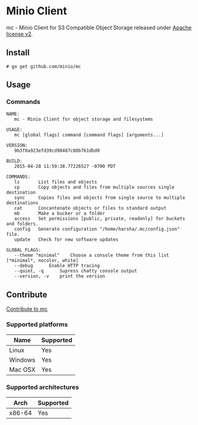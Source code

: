 # Minio Client

mc - Minio Client for S3 Compatible Object Storage released under [Apache license v2](./LICENSE).

## Install

```
# go get github.com/minio/mc
```

## Usage

### Commands
```
NAME:
   mc - Minio Client for object storage and filesystems

USAGE:
   mc [global flags] command [command flags] [arguments...]

VERSION:
   9b3f0a923efd39cd98487c08b761dbd0

BUILD:
   2015-04-28 11:59:38.77226527 -0700 PDT

COMMANDS:
   ls		List files and objects
   cp		Copy objects and files from multiple sources single destination
   sync		Copies files and objects from single source to multiple destinations
   cat		Concantenate objects or files to standard output
   mb		Make a bucker or a folder
   access	Set permissions [public, private, readonly] for buckets and folders.
   config	Generate configuration "/home/harsha/.mc/config.json" file.
   update	Check for new software updates

GLOBAL FLAGS:
   --theme "minimal"	Choose a console theme from this list [*minimal*, nocolor, white]
   --debug		Enable HTTP tracing
   --quiet, -q		Supress chatty console output
   --version, -v	print the version

```

## Contribute

[Contribute to mc](./contributing.md)

### Supported platforms

| Name  | Supported |
| ------------- | ------------- |
| Linux  | Yes  |
| Windows | Yes |
| Mac OSX | Yes |

### Supported architectures

| Arch | Supported |
| ------------- | ------------- |
| x86-64 | Yes |
